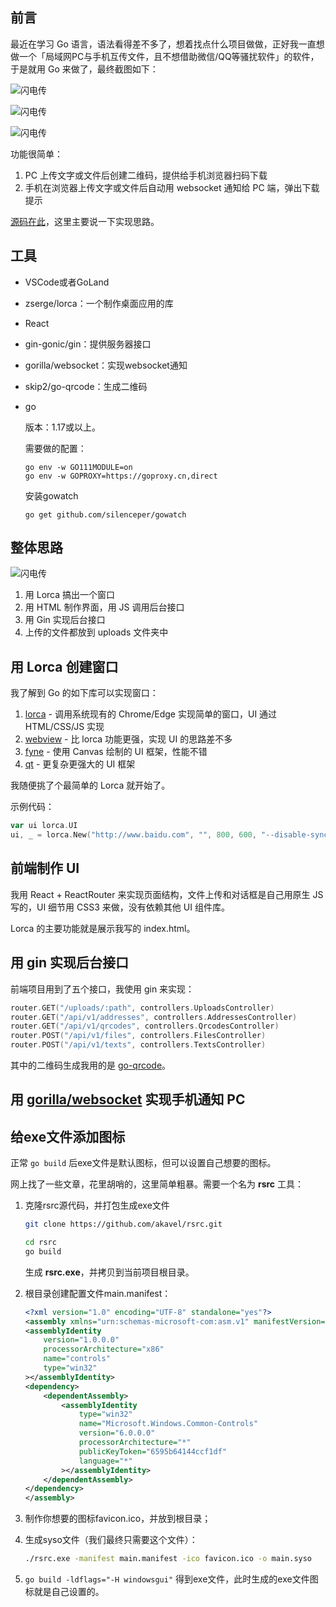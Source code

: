 ## 前言

最近在学习 Go 语言，语法看得差不多了，想着找点什么项目做做，正好我一直想做一个「局域网PC与手机互传文件，且不想借助微信/QQ等骚扰软件」的软件，于是就用 Go 来做了，最终截图如下：

![闪电传](http://blogpic.at15cm.com/flash_files_1.png)

![闪电传](http://blogpic.at15cm.com/flash_files_1.png)

![闪电传](http://blogpic.at15cm.com/flash_files_3.png)

功能很简单：

1. PC 上传文字或文件后创建二维码，提供给手机浏览器扫码下载
2. 手机在浏览器上传文字或文件后自动用 websocket 通知给 PC 端，弹出下载提示

[源码在此](https://github.com/ArthurWangCN/flash-files)，这里主要说一下实现思路。



## 工具

+ VSCode或者GoLand

+ zserge/lorca：一个制作桌面应用的库

+ React

+ gin-gonic/gin：提供服务器接口

+ gorilla/websocket：实现websocket通知

+ skip2/go-qrcode：生成二维码

+ go

  版本：1.17或以上。

  需要做的配置：

  ```shell
  go env -w GO111MODULE=on
  go env -w GOPROXY=https://goproxy.cn,direct
  ```

  安装gowatch

  ```shell
  go get github.com/silenceper/gowatch
  ```



## 整体思路

![闪电传](http://blogpic.at15cm.com/flash_files_4.png)

1. 用 Lorca 搞出一个窗口
2. 用 HTML 制作界面，用 JS 调用后台接口
3. 用 Gin 实现后台接口
4. 上传的文件都放到 uploads 文件夹中



## 用 Lorca 创建窗口

我了解到 Go 的如下库可以实现窗口：

1. [lorca](https://link.juejin.cn?target=https%3A%2F%2Fgithub.com%2Fzserge%2Florca) - 调用系统现有的 Chrome/Edge 实现简单的窗口，UI 通过 HTML/CSS/JS 实现
2. [webview](https://link.juejin.cn?target=https%3A%2F%2Fgithub.com%2Fwebview%2Fwebview) - 比 lorca 功能更强，实现 UI 的思路差不多
3. [fyne](https://link.juejin.cn?target=https%3A%2F%2Fgithub.com%2Ffyne-io%2Ffyne) - 使用 Canvas 绘制的 UI 框架，性能不错
4. [qt](https://link.juejin.cn?target=https%3A%2F%2Fgithub.com%2Ftherecipe%2Fqt) - 更复杂更强大的 UI 框架

我随便挑了个最简单的 Lorca 就开始了。

示例代码：

```go
var ui lorca.UI
ui, _ = lorca.New("http://www.baidu.com", "", 800, 600, "--disable-sync", "--disable-translate")
```



## 前端制作 UI

我用 React + ReactRouter 来实现页面结构，文件上传和对话框是自己用原生 JS 写的，UI 细节用 CSS3 来做，没有依赖其他 UI 组件库。

Lorca 的主要功能就是展示我写的 index.html。



## 用 gin 实现后台接口

前端项目用到了五个接口，我使用 gin 来实现：

```go
router.GET("/uploads/:path", controllers.UploadsController)              
router.GET("/api/v1/addresses", controllers.AddressesController) 
router.GET("/api/v1/qrcodes", controllers.QrcodesController)   
router.POST("/api/v1/files", controllers.FilesController)      
router.POST("/api/v1/texts", controllers.TextsController)
```

其中的二维码生成我用的是 [go-qrcode](https://github.com/skip2/go-qrcode)。



## 用 [gorilla/websocket](https://github.com/gorilla/websocket) 实现手机通知 PC



## 给exe文件添加图标

正常 `go build` 后exe文件是默认图标，但可以设置自己想要的图标。

网上找了一些文章，花里胡哨的，这里简单粗暴。需要一个名为 **rsrc** 工具：

1. 克隆rsrc源代码，并打包生成exe文件

   ```bash
   git clone https://github.com/akavel/rsrc.git
   ```

   ```bash
   cd rsrc
   go build
   ```

   生成 **rsrc.exe**，并拷贝到当前项目根目录。

2. 根目录创建配置文件main.manifest：

   ```xml
   <?xml version="1.0" encoding="UTF-8" standalone="yes"?>
   <assembly xmlns="urn:schemas-microsoft-com:asm.v1" manifestVersion="1.0">
   <assemblyIdentity
       version="1.0.0.0"
       processorArchitecture="x86"
       name="controls"
       type="win32"
   ></assemblyIdentity>
   <dependency>
       <dependentAssembly>
           <assemblyIdentity
               type="win32"
               name="Microsoft.Windows.Common-Controls"
               version="6.0.0.0"
               processorArchitecture="*"
               publicKeyToken="6595b64144ccf1df"
               language="*"
           ></assemblyIdentity>
       </dependentAssembly>
   </dependency>
   </assembly>
   ```

3. 制作你想要的图标favicon.ico，并放到根目录；

4. 生成syso文件（我们最终只需要这个文件）：

   ```bash
   ./rsrc.exe -manifest main.manifest -ico favicon.ico -o main.syso
   ```

5. `go build -ldflags="-H windowsgui"` 得到exe文件，此时生成的exe文件图标就是自己设置的。
